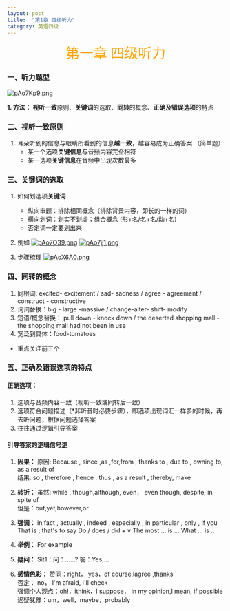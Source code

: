 ```yaml
---
layout: post
title:  "第1章 四级听力"
category: 英语四级
---
```


<center><font size = 6 face = "楷体" color = orange>第一章 四级听力</font></center>

### 一、听力题型
[![pAo7Kp9.png](https://s21.ax1x.com/2024/12/04/pAo7Kp9.png)](https://imgse.com/i/pAo7Kp9)

**1. 方法：** **视听一致**原则、**关键词**的选取、**同转**的概念、**正确及错误选项**的特点

### 二、视听一致原则
1. 耳朵听到的信息与眼睛所看到的信息**越一致**，越容易成为正确答案 （简单题）
   - 某一个选项**关键信息**与音频内容完全相符
   - 某一选项**关键信息**在音频中出现次数最多

### 三、关键词的选取
1. 如何划选项**关键词**
   - 纵向审题：排除相同概念（排除背景内容，即长的一样的词）
   - 横向划词：划实不划虚；组合概念 (形+名/名+名/动+名)
   - 否定词一定要划出来
2. 例如
[![pAo7O39.png](https://s21.ax1x.com/2024/12/05/pAo7O39.png)](https://imgse.com/i/pAo7O39)
[![pAo7jj1.png](https://s21.ax1x.com/2024/12/05/pAo7jj1.png)](https://imgse.com/i/pAo7jj1)

3. 步骤梳理
[![pAoX6A0.png](https://s21.ax1x.com/2024/12/05/pAoX6A0.png)](https://imgse.com/i/pAoX6A0)

### 四、同转的概念
1. 同根词: excited- excitement / sad- sadness / agree - agreement / construct - constructive
2. 词词替换：big - large -massive / change-alter- shift- modify
3. 短语/概念替换： pull down - knock down / the deserted shopping mall - the shopping mall had not been in use
4. 宽泛到具体：food-tomatoes
- 重点关注前三个

### 五、正确及错误选项的特点
#### 正确选项：
1. 选项与音频内容一致（视听一致或同转后一致）
2. 选项符合问题描述（*非听音时必要步骤），即选项出现词汇一样多的时候，再去听问题，根据问题选择答案
3. 往往通过逻辑引导答案

#### 引导答案的逻辑信号逻
1. **因果：**
原因: Because , since ,as ,for,from , thanks to , due to , owning to, as a result of  
结果: so , therefore , hence , thus , as a result , thereby, make

2. **转折：**
虽然: while , though,although, even， even though, despite, in spite of  
但是：but,yet,however,or  

3. **强调：**
in fact , actually , indeed , especially , in particular , only , if you  
That is ; that's to say
Do / does / did + v
The most ... is ...
What ... is ..

4. **举例：**
For example

5. **疑问：**
Sit1：问：......? 答：Yes,...

6. **感情色彩：**
赞同：right， yes，of course,lagree ,thanks  
否定： no， I'm afraid, I'll check  
强调个人观点：oh!，ithink，I suppose， in my opinion,I mean, if possible  
迟疑犹豫：um，well，maybe，probably
